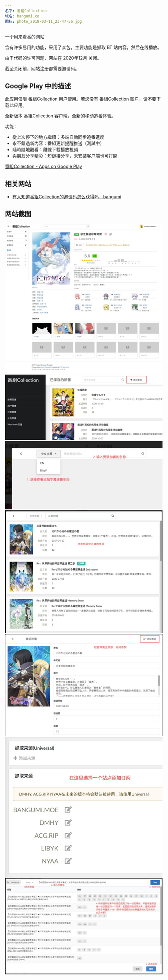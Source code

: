 ```yaml
---
名字: 番組Collection
域名: bangumi.co
图标: photo_2018-03-11_23-47-56.jpg
---
```


一个用来看番的网站

含有许多易用的功能，采用了众包，主要功能是抓取 BT 站内容，然后在线播放。

由于代码的许可问题，网站在 2020年12月 关闭。

截至关闭前，网站注册都需要邀请码。

## Google Play 中的描述

此应用仅限 番組Collection 用户使用。若您没有 番組Collection 账户，请不要下载此应用。  

全新版本 番組Collection 客户端，全新的移动追番体验。  

功能：

+ 從上次停下的地方繼續：多端自動同步追番進度  
+ 永不錯過新內容：番組更新提醒推送（測試中）  
+ 隨時隨地觀看：離線下載播放視頻  
+ 與朋友分享精彩：短鏈接分享，未安裝客户端也可打開

[番組Collection - Apps on Google Play](https://web.archive.org/web/20210511145856/https://play.google.com/store/apps/details?id=co.bangumi.Cassiopeia)

## 相关网站

+ [有人知道番組Collection的邀请码怎么获得吗 - bangumi](https://web.archive.org/web/20190916164834/http://bgm.tv/group/topic/351076)

## 网站截图

![](Pasted%20image%2020210511222543.png)
![](Pasted%20image%2020210511222607.png)
![](Pasted%20image%2020210511222611.png)
![](Pasted%20image%2020210511222616.png)
![](Pasted%20image%2020210511222620.png)
![](Pasted%20image%2020210511222624.png)
![](Pasted%20image%2020210511222628.png)
